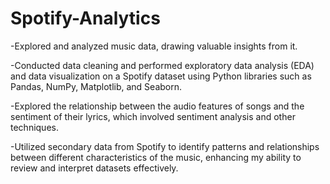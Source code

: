 # Spotify-Analytics

-Explored and analyzed music data, drawing valuable insights from it.

-Conducted data cleaning and performed exploratory data analysis (EDA) and data visualization on a Spotify dataset using Python libraries such as Pandas, NumPy, Matplotlib, and Seaborn.

-Explored the relationship between the audio features of songs and the sentiment of their lyrics, which involved sentiment analysis and other techniques.

-Utilized secondary data from Spotify to identify patterns and relationships between different characteristics of the music, enhancing my ability to review and interpret datasets effectively.
